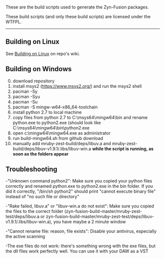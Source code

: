 These are the build scripts used to generate the Zyn-Fusion packages.

These build scripts (and only these build scripts) are licensed under the
WTFPL.

---
## Building on Linux 
See [Building on Linux](../../wiki/Building-on-Linux) on repo's wiki.

## Building on Windows 
0. download repository
1. install msys2 (https://www.msys2.org/) and run the msys2 shell
2. pacman -Sy
3. pacman -Syu
4. pacman -Su
5. pacman -S mingw-w64-x86_64-toolchain
6. install python 2.7 to local machine
7. copy files from python 2.7 to C:\msys64\mingw64\bin and rename python.exe to python2.exe (should look like C:\msys64\mingw64\bin\python2.exe
8. open c:\mingw64\mingw64.exe as administrator
9. run build-mingw64.sh from github download
10. manually add mruby-zest-build/deps/libuv.a and mruby-zest-build/deps/libuv-v1.9.1/.libs/libuv-win.a **while the script is running, as soon as the folders appear**

## Troubleshooting

-"Unknown command python2": Make sure you copied your python files correctly and renamed python.exe to python2.exe in the bin folder. If you did it correctly, "/bin/sh python2" should print "cannot execute binary file" instead of "no such file or directory"

-"Rake failed, libuv.a" or "libuv-win.a do not exist": Make sure you copied the files to the correct folder (zyn-fusion-build-master/mruby-zest-test/deps/libuv.a or zyn-fusion-build-master/mruby-zest-test/deps/libuv-v1.9.1/.libs/libuv-win.a), you have maybe a 2 minute window

-"Cannot rename file: reason, file exists": Disable your antivirus, especially the active scanning

-The exe files do not work: there's something wrong with the exe files, but the dll files work perfectly well. You can use it with your DAW as a VST

